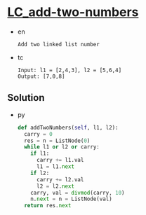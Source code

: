 # [LC_add-two-numbers](https://leetcode.com/problems/add-two-numbers)

* en

  ```en
  Add two linked list number
  ```

* tc

  ```tc
  Input: l1 = [2,4,3], l2 = [5,6,4]
  Output: [7,0,8]
  ```

## Solution

* py

  ```py
  def addTwoNumbers(self, l1, l2):
    carry = 0
    res = n = ListNode(0)
    while l1 or l2 or carry:
      if l1:
        carry += l1.val
        l1 = l1.next
      if l2:
        carry += l2.val
        l2 = l2.next
      carry, val = divmod(carry, 10)
      n.next = n = ListNode(val)
    return res.next
  ```
